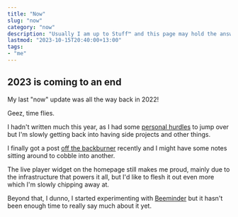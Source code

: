 ```yaml
---
title: "Now"
slug: "now"
category: "now"
description: "Usually I am up to Stuff™️ and this page may hold the answers you seek"
lastmod: "2023-10-15T20:40:00+13:00"
tags:
- "me"
---
```


## 2023 is coming to an end

My last "now" update was all the way back in 2022!

Geez, time flies.

I hadn't written much this year, as I had some [personal hurdles](/blog/i-dont-identify-as-anxious) to jump over but I'm slowly getting back into having side projects and other things.

I finally got a post [off the backburner](/blog/spreadsheet-to-visualisation) recently and I might have some notes sitting around to cobble into another.

The live player widget on the homepage still makes me proud, mainly due to the infrastructure that powers it all, but I'd like to flesh it out even more which I'm slowly chipping away at.

Beyond that, I dunno, I started experimenting with [Beeminder](https://www.beeminder.com/) but it hasn't been enough time to really say much about it yet.
